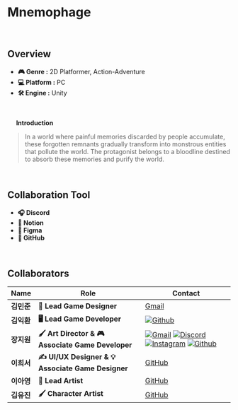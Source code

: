 # Mnemophage
<br>

## Overview
- **🎮 Genre :** 2D Platformer, Action-Adventure
- **💻 Platform :** PC
- **🛠 Engine :** Unity
<br>

&nbsp;&nbsp;&nbsp;&nbsp; **Introduction**
> In a world where painful memories discarded by people accumulate, these forgotten remnants gradually transform into monstrous entities that pollute the world. The protagonist belongs to a bloodline destined to absorb these memories and purify the world.</p>
<br>

## Collaboration Tool
- **🎧 Discord** 
- **📝 Notion** 
- **🎨 Figma**
- **🐙 GitHub** 

<br>

## Collaborators  

| **Name** | **Role** | **Contact** |
|----------|----------|-----------|
| **김민준** | **👑 Lead Game Designer**	| [Gmail](https://github.com/username1) |
| **김익환** | **🖥️ Lead Game Developer** | [![Github](https://img.shields.io/badge/--333333.svg?&style=for-the-badge&logo=github&logoColor=D9E6F2&logoWidth=40&label=)](https://github.com/Kimighwan) |
| **장지원** | **🖌️ Art Director & 🎮 Associate Game Developer** | [![Gmail](https://img.shields.io/badge/gmail-333333.svg?&style=for-the-badge&logo=gmail&logoColor=D9E6F2)](https://mail.google.com/mail/?view=cm&fs=1&to=aspyn.j04@gmail.com) [![Discord](https://img.shields.io/badge/discord-333333.svg?&style=for-the-badge&logo=discord&logoColor=D9E6F2)](https://www.discord.com/users/826455342350073887) [![Instagram](https://img.shields.io/badge/instagram-333333.svg?&style=for-the-badge&logo=instagram&logoColor=D9E6F2)](https://instagram.com/aspyn._.j) [![Github](https://img.shields.io/badge/github-333333.svg?&style=for-the-badge&logo=github&logoColor=D9E6F2)](https://github.com/aspyn04)|
| **이희서** | **✍️ UI/UX Designer & 💡 Associate Game Designer** | [GitHub](https://github.com/username5) |
| **이아영** | **🎨 Lead Artist**  | [GitHub](https://github.com/username4) |
| **김유진** | **🖌️ Character Artist**  | [GitHub](https://github.com/username3) |

